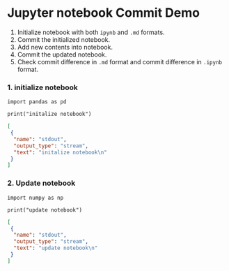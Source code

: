 # Jupyter notebook Commit Demo

1. Initialize notebook with both `ipynb` and `.md` formats.
2. Commit the initialized notebook.
3. Add new contents into notebook.
4. Commit the updated notebook.
5. Check commit difference in `.md` format and commit difference in `.ipynb` format.

### 1. initialize notebook

```{.python .input  n=1}
import pandas as pd
```

```{.python .input  n=2}
print("initalize notebook")
```

```{.json .output n=2}
[
 {
  "name": "stdout",
  "output_type": "stream",
  "text": "initalize notebook\n"
 }
]
```

### 2. Update notebook

```{.python .input  n=3}
import numpy as np
```

```{.python .input  n=4}
print("update notebook")
```

```{.json .output n=4}
[
 {
  "name": "stdout",
  "output_type": "stream",
  "text": "update notebook\n"
 }
]
```
